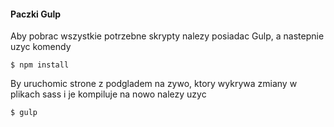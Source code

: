 #### Paczki Gulp
Aby pobrac wszystkie potrzebne skrypty nalezy posiadac Gulp, a nastepnie uzyc komendy
  ```
  $ npm install
  ```

By uruchomic strone z podgladem na zywo, ktory wykrywa zmiany w plikach sass i  je kompiluje na nowo nalezy uzyc
  ```
  $ gulp
  ```